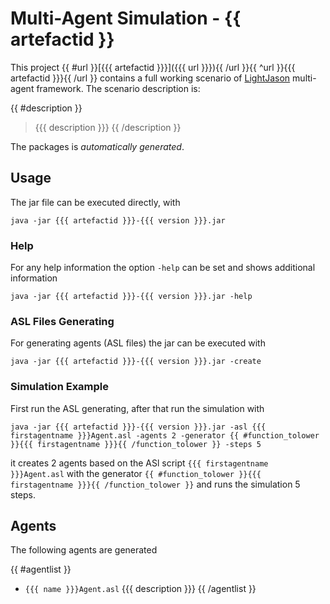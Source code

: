 # Multi-Agent Simulation - {{ artefactid }}

This project {{ #url }}[{{{ artefactid }}}]({{{ url }}}){{ /url }}{{ ^url }}{{{ artefactid }}}{{ /url }} contains a full working scenario of [LightJason](http://lightjason.org) multi-agent framework. The scenario description is:

{{ #description }}
> {{{ description }}}
{{ /description }}

The packages is _automatically generated_.

## Usage

The jar file can be executed directly, with

```
java -jar {{{ artefactid }}}-{{{ version }}}.jar
```

### Help

For any help information the option ```-help``` can be set and shows additional information

```
java -jar {{{ artefactid }}}-{{{ version }}}.jar -help
```

### ASL Files Generating

For generating agents (ASL files) the jar can be executed with

```
java -jar {{{ artefactid }}}-{{{ version }}}.jar -create
```

### Simulation Example

First run the ASL generating, after that run the simulation with 

```
java -jar {{{ artefactid }}}-{{{ version }}}.jar -asl {{{ firstagentname }}}Agent.asl -agents 2 -generator {{ #function_tolower }}{{{ firstagentname }}}{{ /function_tolower }} -steps 5
```

it creates 2 agents based on the ASl script ```{{{ firstagentname }}}Agent.asl``` with the generator ```{{ #function_tolower }}{{{ firstagentname }}}{{ /function_tolower }}``` and runs the simulation 5 steps.

## Agents

The following agents are generated 

{{ #agentlist }}
 * ```{{{ name }}}Agent.asl``` {{{ description }}}
{{ /agentlist }}
